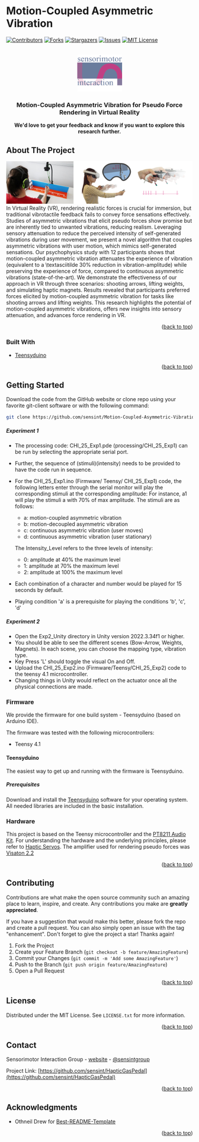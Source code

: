 # Motion-Coupled Asymmetric Vibration

<div id="top"></div>



<!-- PROJECT SHIELDS -->
<!--
*** I'm using markdown "reference style" links for readability.
*** Reference links are enclosed in brackets [ ] instead of parentheses ( ).
*** See the bottom of this document for the declaration of the reference variables
*** for contributors-url, forks-url, etc. This is an optional, concise syntax you may use.
*** https://www.markdownguide.org/basic-syntax/#reference-style-links
-->
[![Contributors][contributors-shield]][contributors-url]
[![Forks][forks-shield]][forks-url]
[![Stargazers][stars-shield]][stars-url]
[![Issues][issues-shield]][issues-url]
[![MIT License][license-shield]][license-url]

<!-- PROJECT LOGO -->
<br />
<div align="center">
  <a href="https://sensint.mpi-inf.mpg.de/">
    <img src="assets/img/sensint_logo.png" alt="Logo" width="121" height="100">
  </a>

<h3 align="center">Motion-Coupled Asymmetric Vibration for Pseudo Force Rendering in Virtual Reality</h3>

  <p align="center">
    <b>We'd love to get your feedback and know if you want to explore this research further.</b>
    <br />
<!--     <br />
    <a href="https://github.com/sensint/Motion-Coupled-Asymmetric-Vibration/issues">Report Bug</a>
    ·
    <a href="https://github.com/sensint/Motion-Coupled-Asymmetric-Vibration/issues">Request Feature</a> -->
  </p>
</div>



## About The Project

![Banner images][banner-image]
In Virtual Reality (VR), rendering realistic forces is crucial for immersion, but traditional vibrotactile feedback fails to convey force sensations effectively. Studies of asymmetric vibrations that elicit pseudo forces show promise but are inherently tied to unwanted vibrations, reducing realism. Leveraging sensory attenuation to reduce the perceived intensity of self-generated vibrations during user movement, we present a novel algorithm that couples asymmetric vibrations with user motion, which mimics self-generated sensations. Our psychophysics study with 12 participants shows that motion-coupled asymmetric vibration attenuates the experience of vibration (equivalent to a \textasciitilde 30\% reduction in vibration-amplitude) while preserving the experience of force, compared to continuous asymmetric vibrations (state-of-the-art). We demonstrate the effectiveness of our approach in VR through three scenarios: shooting arrows, lifting weights, and simulating haptic magnets. Results revealed that participants preferred forces elicited by motion-coupled asymmetric vibration for tasks like shooting arrows and lifting weights. This research highlights the potential of motion-coupled asymmetric vibrations, offers new insights into sensory attenuation, and advances force rendering in VR.

<p align="right">(<a href="#top">back to top</a>)</p>



### Built With

* [Teensyduino](https://www.pjrc.com/teensy/teensyduino.html)

<p align="right">(<a href="#top">back to top</a>)</p>

## Getting Started

Download the code from the GitHub website or clone repo using your favorite git-client software or with the following command:

   ```sh
   git clone https://github.com/sensint/Motion-Coupled-Asymmetric-Vibration.git
   ```

##### Experiment 1
+ The processing code: CHI_25_Exp1.pde (processing/CHI_25_Exp1) can be run by selecting the appropriate serial port.
+ Further, the sequence of (stimuli)(intensity) needs to be provided to have the code run in sequence.
+ For the CHI_25_Exp1.ino (Firmware/ Teensy/ CHI_25_Exp1) code, the following letters enter through the serial monitor will play the corresponding stimuli at the corresponding amplitude: For instance, a1 will play the stimuli a with 70% of max amplitude. The stimuli are as follows:
	- a: motion-coupled asymmetric vibration
	- b: motion-decoupled asymmetric vibration
	- c: continuous asymmetric vibration (user moves)
	- d: continuous asymmetric vibration (user stationary)

  The Intensity_Level refers to the three levels of intensity:
	- 0: amplitude at 40% the maximum level
	- 1: amplitude at 70% the maximum level
	- 2: amplitude at 100% the maximum level

+ Each combination of a character and number would be played for 15 seconds by default.
+ Playing condition 'a' is a prerequisite for playing the conditions 'b', 'c', 'd'

##### Experiment 2
+ Open the Exp2_Unity directory in Unity version 2022.3.34f1 or higher.
+ You should be able to see the different scenes (Bow-Arrow, Weights, Magnets). In each scene, you can choose the mapping type, vibration type.
+ Key Press 'L' should toggle the visual On and Off.
+ Upload the CHI_25_Exp2.ino (Firmware/Teensy/CHI_25_Exp2) code to the teensy 4.1 microcontroller.
+ Changing things in Unity would reflect on the actuator once all the physical connections are made.

### Firmware

We provide the firmware for one build system - Teensyduino (based on Arduino IDE).

The firmware was tested with the following microcontrollers:

- Teensy 4.1



#### Teensyduino

The easiest way to get up and running with the firmware is Teensyduino.

##### Prerequisites

Download and install the [Teensyduino](https://www.pjrc.com/teensy/td_download.html) software for your operating system. All needed libraries are included in the basic installation.


### Hardware

This project is based on the Teensy microcontroller and the [PT8211 Audio Kit](https://www.pjrc.com/store/pt8211_kit.html). For understanding the hardware and the underlying principles, please refer to [Haptic Servos](https://dl.acm.org/doi/full/10.1145/3544548.3580716). The amplifier used for rendering pseudo forces was [Visaton 2.2](https://www.visaton.de/en/products/accessories/amplifiers/amp-22)

<p align="right">(<a href="#top">back to top</a>)</p>


## Contributing

Contributions are what make the open source community such an amazing place to learn, inspire, and create. Any contributions you make are **greatly appreciated**.

If you have a suggestion that would make this better, please fork the repo and create a pull request. You can also simply open an issue with the tag "enhancement".
Don't forget to give the project a star! Thanks again!

1. Fork the Project
2. Create your Feature Branch (`git checkout -b feature/AmazingFeature`)
3. Commit your Changes (`git commit -m 'Add some AmazingFeature'`)
4. Push to the Branch (`git push origin feature/AmazingFeature`)
5. Open a Pull Request

<p align="right">(<a href="#top">back to top</a>)</p>


## License

Distributed under the MIT License. See `LICENSE.txt` for more information.

<p align="right">(<a href="#top">back to top</a>)</p>



## Contact

Sensorimotor Interaction Group - [website](https://sensint.mpi-inf.mpg.de/) - [@sensintgroup](https://twitter.com/sensintgroup)

Project Link: [https://github.com/sensint/HapticGasPedal](https://github.com/sensint/HapticGasPedal)

<p align="right">(<a href="#top">back to top</a>)</p>





## Acknowledgments

* Othneil Drew for [Best-README-Template](https://github.com/othneildrew/Best-README-Template)

<p align="right">(<a href="#top">back to top</a>)</p>






<!-- MARKDOWN LINKS & IMAGES -->
<!-- https://www.markdownguide.org/basic-syntax/#reference-style-links -->
[contributors-shield]: https://img.shields.io/github/contributors/sensint/Motion-Coupled-Asymmetric-Vibration.svg?style=for-the-badge
[contributors-url]: https://github.com/sensint/Motion-Coupled-Asymmetric-Vibration/graphs/contributors
[forks-shield]: https://img.shields.io/github/forks/sensint/Motion-Coupled-Asymmetric-Vibration.svg?style=for-the-badge
[forks-url]: https://github.com/sensint/Motion-Coupled-Asymmetric-Vibration/network/members
[stars-shield]: https://img.shields.io/github/stars/sensint/Motion-Coupled-Asymmetric-Vibration.svg?style=for-the-badge
[stars-url]: https://github.com/sensint/Motion-Coupled-Asymmetric-Vibration/stargazers
[issues-shield]: https://img.shields.io/github/issues/sensint/Motion-Coupled-Asymmetric-Vibration.svg?style=for-the-badge
[issues-url]: https://github.com/sensint/Motion-Coupled-Asymmetric-Vibration/issues
[license-shield]: https://img.shields.io/github/license/sensint/Motion-Coupled-Asymmetric-Vibration.svg?style=for-the-badge
[license-url]: https://github.com/sensint/Motion-Coupled-Asymmetric-Vibration/blob/master/LICENSE
[banner-image]: assets/img/Banner_MCAV.png
